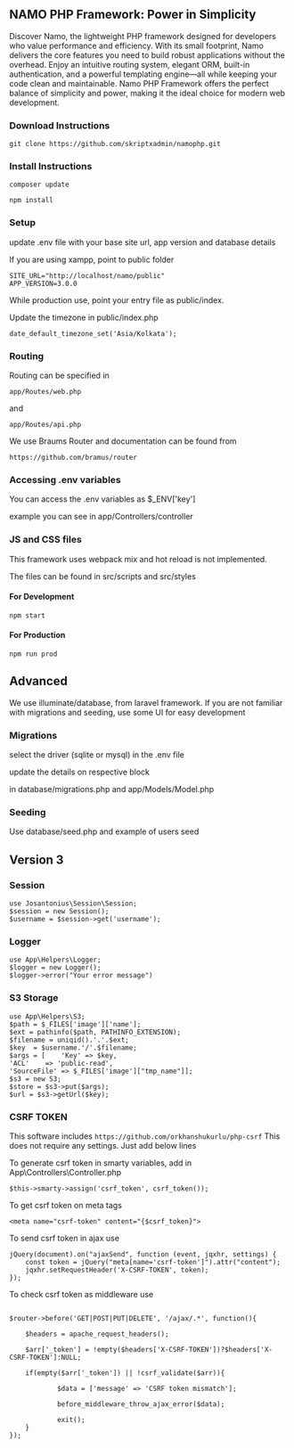 ## NAMO PHP Framework: Power in Simplicity ##

Discover Namo, the lightweight PHP framework designed for developers who value performance and efficiency. With its small footprint, Namo delivers the core features you need to build robust applications without the overhead. Enjoy an intuitive routing system, elegant ORM, built-in authentication, and a powerful templating engine—all while keeping your code clean and maintainable. Namo PHP Framework offers the perfect balance of simplicity and power, making it the ideal choice for modern web development.

### Download Instructions ###

`git clone https://github.com/skriptxadmin/namophp.git`


### Install Instructions ###

`composer update`

`npm install`

### Setup ###

update .env file with your base site url, app version and database details

If you are using xampp, point to public folder

```
SITE_URL="http://localhost/namo/public"
APP_VERSION=3.0.0 
```

While production use, point your entry file as public/index.

Update the timezone in public/index.php

```
date_default_timezone_set('Asia/Kolkata');
```

### Routing ###

Routing can be specified in

`app/Routes/web.php` 

and 

`app/Routes/api.php`

We use Braums Router and documentation can be found from

`https://github.com/bramus/router`


### Accessing .env variables ###

You can access the .env variables as $_ENV['key']

example you can see in app/Controllers/controller


### JS and CSS files ###

This framework uses webpack mix and hot reload is not implemented.

The files can be found in src/scripts and src/styles


#### For Development ####


`npm start` 


#### For Production ####

`npm run prod`


## Advanced ##

We use illuminate/database, from laravel framework. If you are not familiar with migrations and seeding, use some UI for easy development

### Migrations ###

select the driver (sqlite or mysql) in the .env file

update the details on respective block

in database/migrations.php and app/Models/Model.php

### Seeding ###

Use database/seed.php and example of users seed

## Version 3 ##

### Session ###

```
use Josantonius\Session\Session;
$session = new Session();
$username = $session->get('username'); 
```
### Logger ###

```
use App\Helpers\Logger;
$logger = new Logger();
$logger->error("Your error message")
```

### S3 Storage ###

```
use App\Helpers\S3;
$path = $_FILES['image']['name'];
$ext = pathinfo($path, PATHINFO_EXTENSION);
$filename = uniqid().'.'.$ext;
$key  = $username.'/'.$filename;
$args = [    'Key' => $key,
'ACL'    => 'public-read',
'SourceFile' => $_FILES['image']["tmp_name"]];
$s3 = new S3;
$store = $s3->put($args);
$url = $s3->getUrl($key);
```

### CSRF TOKEN ###

This software includes
`
https://github.com/orkhanshukurlu/php-csrf
`
This does not require any settings. Just add below lines

To generate csrf token in smarty variables, add in App\Controllers\Controller.php

```
$this->smarty->assign('csrf_token', csrf_token());

```

To get csrf token on meta tags

```
<meta name="csrf-token" content="{$csrf_token}">
```

To send csrf token in ajax use

```
jQuery(document).on("ajaxSend", function (event, jqxhr, settings) {
    const token = jQuery("meta[name='csrf-token']").attr("content");
    jqxhr.setRequestHeader('X-CSRF-TOKEN', token);
});

```

To check csrf token as middleware use

```

$router->before('GET|POST|PUT|DELETE', '/ajax/.*', function(){

    $headers = apache_request_headers();

    $arr['_token'] = !empty($headers['X-CSRF-TOKEN'])?$headers['X-CSRF-TOKEN']:NULL;
   
    if(empty($arr['_token']) || !csrf_validate($arr)){

            $data = ['message' => 'CSRF token mismatch'];
    
            before_middleware_throw_ajax_error($data);
    
            exit();
    }
});

```